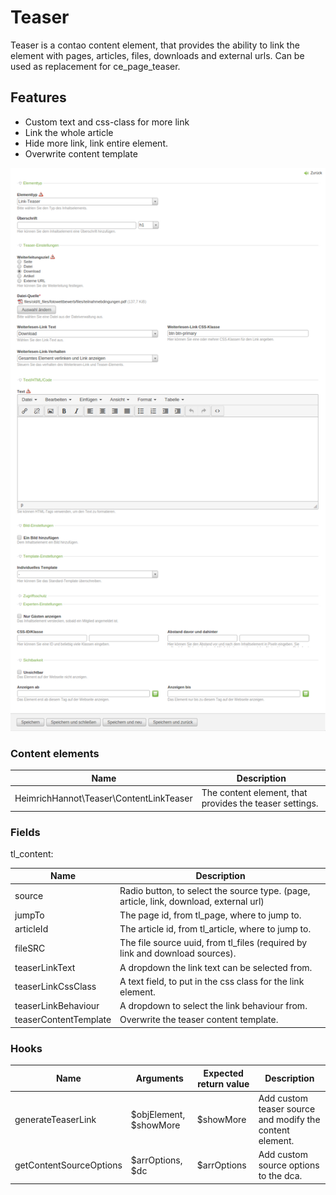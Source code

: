 # Teaser

Teaser is a contao content element, that provides the ability to link the element with pages, articles, files, downloads and external urls.
Can be used as replacement for ce_page_teaser. 

## Features
 
* Custom text and css-class for more link
* Link the whole article
* Hide more link, link entire element.
* Overwrite content template

![alt privacy modal](./docs/img/teaser-preview.jpg)
    
    
### Content elements

Name | Description
---- | -----------
HeimrichHannot\Teaser\ContentLinkTeaser | The content element, that provides the teaser settings.

### Fields

tl_content:

Name | Description
---- | -----------
source | Radio button, to select the source type. (page, article, link, download, external url)
jumpTo | The page id, from tl_page, where to jump to.
articleId | The article id, from tl_article, where to jump to.
fileSRC | The file source uuid, from tl_files (required by link and download sources).
teaserLinkText | A dropdown the link text can be selected from.
teaserLinkCssClass | A text field, to put in the css class for the link element.
teaserLinkBehaviour | A dropdown to select the link behaviour from.
teaserContentTemplate | Overwrite the teaser content template.


### Hooks


Name | Arguments | Expected return value | Description
---- | --------- | --------------------- | -----------
generateTeaserLink | $objElement, $showMore | $showMore | Add custom teaser source and modify the content element.
getContentSourceOptions | $arrOptions, $dc | $arrOptions | Add custom source options to the dca.